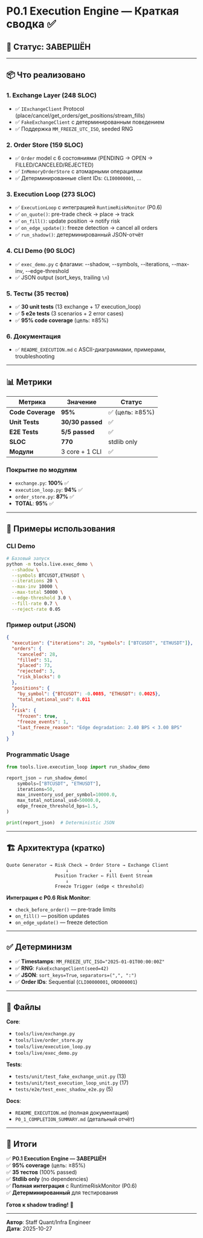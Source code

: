 # P0.1 Execution Engine — Краткая сводка ✅

## 🎉 Статус: ЗАВЕРШЁН

---

## 📦 Что реализовано

### 1. Exchange Layer (248 SLOC)
- ✅ `IExchangeClient` Protocol (place/cancel/get_orders/get_positions/stream_fills)
- ✅ `FakeExchangeClient` с детерминированным поведением
- ✅ Поддержка `MM_FREEZE_UTC_ISO`, seeded RNG

### 2. Order Store (159 SLOC)
- ✅ `Order` model с 6 состояниями (PENDING → OPEN → FILLED/CANCELED/REJECTED)
- ✅ `InMemoryOrderStore` с атомарными операциями
- ✅ Детерминированные client IDs: `CLI00000001`, ...

### 3. Execution Loop (273 SLOC)
- ✅ `ExecutionLoop` с интеграцией `RuntimeRiskMonitor` (P0.6)
- ✅ `on_quote()`: pre-trade check → place → track
- ✅ `on_fill()`: update position → notify risk
- ✅ `on_edge_update()`: freeze detection → cancel all orders
- ✅ `run_shadow()`: детерминированный JSON-отчёт

### 4. CLI Demo (90 SLOC)
- ✅ `exec_demo.py` с флагами: --shadow, --symbols, --iterations, --max-inv, --edge-threshold
- ✅ JSON output (sort_keys, trailing `\n`)

### 5. Тесты (35 тестов)
- ✅ **30 unit tests** (13 exchange + 17 execution_loop)
- ✅ **5 e2e tests** (3 scenarios + 2 error cases)
- ✅ **95% code coverage** (цель: ≥85%)

### 6. Документация
- ✅ `README_EXECUTION.md` с ASCII-диаграммами, примерами, troubleshooting

---

## 📊 Метрики

| Метрика | Значение | Статус |
|---------|----------|--------|
| **Code Coverage** | **95%** | ✅ (цель: ≥85%) |
| **Unit Tests** | **30/30 passed** | ✅ |
| **E2E Tests** | **5/5 passed** | ✅ |
| **SLOC** | **770** | stdlib only |
| **Модули** | 3 core + 1 CLI | ✅ |

### Покрытие по модулям

- `exchange.py`: **100%** ✅
- `execution_loop.py`: **94%** ✅
- `order_store.py`: **87%** ✅
- **TOTAL**: **95%** ✅

---

## 🚀 Примеры использования

### CLI Demo

```bash
# Базовый запуск
python -m tools.live.exec_demo \
  --shadow \
  --symbols BTCUSDT,ETHUSDT \
  --iterations 20 \
  --max-inv 10000 \
  --max-total 50000 \
  --edge-threshold 3.0 \
  --fill-rate 0.7 \
  --reject-rate 0.05
```

### Пример output (JSON)

```json
{
  "execution": {"iterations": 20, "symbols": ["BTCUSDT", "ETHUSDT"]},
  "orders": {
    "canceled": 28,
    "filled": 51,
    "placed": 73,
    "rejected": 3,
    "risk_blocks": 0
  },
  "positions": {
    "by_symbol": {"BTCUSDT": -0.0085, "ETHUSDT": 0.0025},
    "total_notional_usd": 0.011
  },
  "risk": {
    "frozen": true,
    "freeze_events": 1,
    "last_freeze_reason": "Edge degradation: 2.40 BPS < 3.00 BPS"
  }
}
```

### Programmatic Usage

```python
from tools.live.execution_loop import run_shadow_demo

report_json = run_shadow_demo(
    symbols=["BTCUSDT", "ETHUSDT"],
    iterations=50,
    max_inventory_usd_per_symbol=10000.0,
    max_total_notional_usd=50000.0,
    edge_freeze_threshold_bps=1.5,
)

print(report_json)  # Deterministic JSON
```

---

## 🏗️ Архитектура (кратко)

```
Quote Generator → Risk Check → Order Store → Exchange Client
                      ↓               ↓             ↓
                  Position Tracker ← Fill Event Stream
                      ↓
                  Freeze Trigger (edge < threshold)
```

**Интеграция с P0.6 Risk Monitor**:
- `check_before_order()` — pre-trade limits
- `on_fill()` — position updates
- `on_edge_update()` — freeze detection

---

## ✅ Детерминизм

- ✅ **Timestamps**: `MM_FREEZE_UTC_ISO="2025-01-01T00:00:00Z"`
- ✅ **RNG**: `FakeExchangeClient(seed=42)`
- ✅ **JSON**: `sort_keys=True`, `separators=(",", ":")`
- ✅ **Order IDs**: Sequential (`CLI00000001`, `ORD000001`)

---

## 📁 Файлы

**Core**:
- `tools/live/exchange.py`
- `tools/live/order_store.py`
- `tools/live/execution_loop.py`
- `tools/live/exec_demo.py`

**Tests**:
- `tests/unit/test_fake_exchange_unit.py` (13)
- `tests/unit/test_execution_loop_unit.py` (17)
- `tests/e2e/test_exec_shadow_e2e.py` (5)

**Docs**:
- `README_EXECUTION.md` (полная документация)
- `P0_1_COMPLETION_SUMMARY.md` (детальный отчёт)

---

## 🎯 Итоги

✅ **P0.1 Execution Engine — ЗАВЕРШЁН**  
✅ **95% coverage** (цель: ≥85%)  
✅ **35 тестов** (100% passed)  
✅ **Stdlib only** (no dependencies)  
✅ **Полная интеграция** с RuntimeRiskMonitor (P0.6)  
✅ **Детерминированный** для тестирования  

**Готов к shadow trading!** 🚀

---

**Автор**: Staff Quant/Infra Engineer  
**Дата**: 2025-10-27

